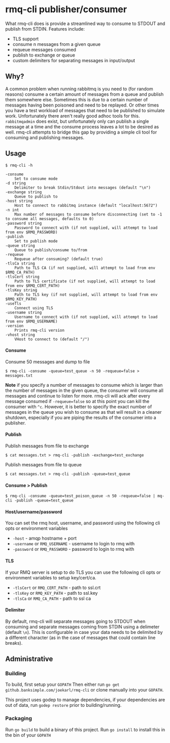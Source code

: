 # rmq-cli publisher/consumer
What rmq-cli does is provide a streamlined way to consume to STDOUT and publish from STDIN.
Features include:
- TLS support
- consume n messages from a given queue
- requeue messages consumed
- publish to exchange or queue
- custom delimiters for separating messages in input/output

## Why?
A common problem when running rabbitmq is you need to (for random reasons) consume a certain amount of messages from a queue and publish them somewhere else. Sometimes this is due to a certain number of messages having been poisoned and need to be replayed. Or other times you have a test workload of messages that need to be published to simulate work. Unfortunately there aren't really good adhoc tools for this. `rabbitmqadmin` does exist, but unfortunately only can publish a single message at a time and the consume process leaves a lot to be desired as well. rmq-cli attempts to bridge this gap by providing a simple cli tool for consuming and publishing messages.

## Usage
```
$ rmq-cli -h

-consume
    Set to consume mode
-d string
    Delimiter to break Stdin/Stdout into messages (default "\n")
-exchange string
    Queue to publish to
-host string
    Host to connect to rabbitmq instance (default "localhost:5672")
-n int
    Max number of messages to consume before disconnecting (set to -1 to consume all messages, defaults to 0)
-password string
    Password to connect with (if not supplied, will attempt to load from env $RMQ_PASSWORD)
-publish
    Set to publish mode
-queue string
    Queue to publish/consume to/from
-requeue
    Requeue after consuming? (default true)
-tlsCa string
    Path to TLS CA (if not supplied, will attempt to load from env $RMQ_CA_PATH)
-tlsCert string
    Path to TLS certificate (if not supplied, will attempt to load from env $RMQ_CERT_PATH)
-tlsKey string
    Path to TLS key (if not supplied, will attempt to load from env $RMQ_KEY_PATH)
-useTls
    Connect using TLS
-username string
    Username to connect with (if not supplied, will attempt to load from env $RMQ_USERNAME)
-version
    Prints rmq-cli version
-vhost string
    VHost to connect to (default "/")
```

#### Consume
Consume 50 messages and dump to file

`$ rmq-cli -consume -queue=test_queue -n 50 -requeue=false > messages.txt`

**Note** if you specify a number of messages to consume which is larger than the number of messages in the given queue, the consumer will consume all messages and continue to listen for more. rmq-cli will ack after every message consumed if `-requeue=false` so at this point you can kill the consumer with `^c`. However, it is better to specify the exact number of messages in the queue you wish to consume as that will result in a cleaner shutdown, especially if you are piping the results of the consumer into a publisher.

#### Publish
Publish messages from file to exchange

`$ cat messages.txt > rmq-cli -publish -exchange=test_exchange`

Publish messages from file to queue

`$ cat messages.txt > rmq-cli -publish -queue=test_queue`

#### Consume > Publish
`$ rmq-cli -consume -queue=test_poison_queue -n 50 -requeue=false | mq-cli -publish -queue=test_queue`

#### Host/username/password
You can set the rmq host, username, and password using the following cli opts or environment variables
- `-host` - amqp hostname + port
- `-username` or `RMQ_USERNAME` - username to login to rmq with
- `-password` or `RMQ_PASSWORD` - password to login to rmq with

#### TLS
If your RMQ server is setup to do TLS you can use the following cli opts or environment variables to setup key/cert/ca.
- `-tlsCert` or `RMQ_CERT_PATH` - path to ssl.crt
- `-tlsKey` or `RMQ_KEY_PATH` - path to ssl.key
- `-tlsCa` or `RMQ_CA_PATH` - path to ssl ca

#### Delimiter
By default, rmq-cli will separate messages going to STDOUT when consuming and separate messages coming from STDIN using a delimeter (default `\n`). This is configurable in case your data needs to be delimited by a different character (as in the case of messages that could contain line breaks).

## Administrative

### Building
To build, first setup your `GOPATH`
Then either run `go get github.banksimple.com/joekarl/rmq-cli` or clone manually into your `GOPATH`.

This project uses godep to manage dependencies, if your dependencies are out of data, run `godep restore` prior to building/running.

### Packaging
Run `go build` to build a binary of this project. Run `go install` to install this in the bin of your `GOPATH`
